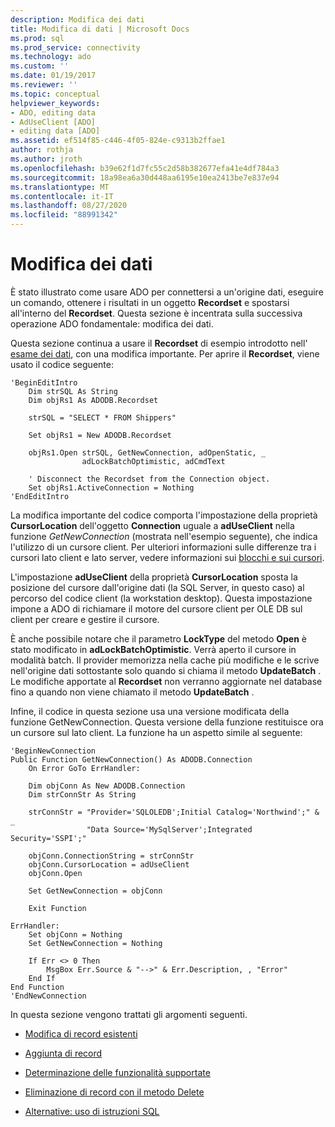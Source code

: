 ```yaml
---
description: Modifica dei dati
title: Modifica di dati | Microsoft Docs
ms.prod: sql
ms.prod_service: connectivity
ms.technology: ado
ms.custom: ''
ms.date: 01/19/2017
ms.reviewer: ''
ms.topic: conceptual
helpviewer_keywords:
- ADO, editing data
- AdUseClient [ADO]
- editing data [ADO]
ms.assetid: ef514f85-c446-4f05-824e-c9313b2ffae1
author: rothja
ms.author: jroth
ms.openlocfilehash: b39e62f1d7fc55c2d58b382677efa41e4df784a3
ms.sourcegitcommit: 18a98ea6a30d448aa6195e10ea2413be7e837e94
ms.translationtype: MT
ms.contentlocale: it-IT
ms.lasthandoff: 08/27/2020
ms.locfileid: "88991342"
---
```

# <a name="editing-data"></a>Modifica dei dati
È stato illustrato come usare ADO per connettersi a un'origine dati, eseguire un comando, ottenere i risultati in un oggetto **Recordset** e spostarsi all'interno del **Recordset**. Questa sezione è incentrata sulla successiva operazione ADO fondamentale: modifica dei dati.  
  
 Questa sezione continua a usare il **Recordset** di esempio introdotto nell' [esame dei dati](./examining-data.md), con una modifica importante. Per aprire il **Recordset**, viene usato il codice seguente:  
  
```  
'BeginEditIntro  
    Dim strSQL As String  
    Dim objRs1 As ADODB.Recordset  
  
    strSQL = "SELECT * FROM Shippers"  
  
    Set objRs1 = New ADODB.Recordset  
  
    objRs1.Open strSQL, GetNewConnection, adOpenStatic, _  
                adLockBatchOptimistic, adCmdText  
  
    ' Disconnect the Recordset from the Connection object.  
    Set objRs1.ActiveConnection = Nothing  
'EndEditIntro  
```  
  
 La modifica importante del codice comporta l'impostazione della proprietà **CursorLocation** dell'oggetto **Connection** uguale a **adUseClient** nella funzione *GetNewConnection* (mostrata nell'esempio seguente), che indica l'utilizzo di un cursore client. Per ulteriori informazioni sulle differenze tra i cursori lato client e lato server, vedere informazioni sui [blocchi e sui cursori](./understanding-cursors-and-locks.md).  
  
 L'impostazione **adUseClient** della proprietà **CursorLocation** sposta la posizione del cursore dall'origine dati (la SQL Server, in questo caso) al percorso del codice client (la workstation desktop). Questa impostazione impone a ADO di richiamare il motore del cursore client per OLE DB sul client per creare e gestire il cursore.  
  
 È anche possibile notare che il parametro **LockType** del metodo **Open** è stato modificato in **adLockBatchOptimistic**. Verrà aperto il cursore in modalità batch. Il provider memorizza nella cache più modifiche e le scrive nell'origine dati sottostante solo quando si chiama il metodo **UpdateBatch** . Le modifiche apportate al **Recordset** non verranno aggiornate nel database fino a quando non viene chiamato il metodo **UpdateBatch** .  
  
 Infine, il codice in questa sezione usa una versione modificata della funzione GetNewConnection. Questa versione della funzione restituisce ora un cursore sul lato client. La funzione ha un aspetto simile al seguente:  
  
```  
'BeginNewConnection  
Public Function GetNewConnection() As ADODB.Connection  
    On Error GoTo ErrHandler:  
  
    Dim objConn As New ADODB.Connection  
    Dim strConnStr As String  
  
    strConnStr = "Provider='SQLOLEDB';Initial Catalog='Northwind';" & _  
                 "Data Source='MySqlServer';Integrated Security='SSPI';"  
  
    objConn.ConnectionString = strConnStr  
    objConn.CursorLocation = adUseClient  
    objConn.Open  
  
    Set GetNewConnection = objConn  
  
    Exit Function  
  
ErrHandler:  
    Set objConn = Nothing  
    Set GetNewConnection = Nothing  
  
    If Err <> 0 Then  
        MsgBox Err.Source & "-->" & Err.Description, , "Error"  
    End If  
End Function  
'EndNewConnection  
```  
  
 In questa sezione vengono trattati gli argomenti seguenti.  
  
-   [Modifica di record esistenti](./editing-existing-records.md)  
  
-   [Aggiunta di record](./adding-records.md)  
  
-   [Determinazione delle funzionalità supportate](./determining-what-is-supported.md)  
  
-   [Eliminazione di record con il metodo Delete](./deleting-records-using-the-delete-method.md)  
  
-   [Alternative: uso di istruzioni SQL](./alternatives-using-sql-statements.md)